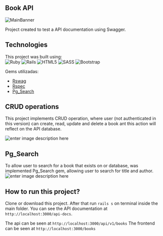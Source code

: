 ## Book API
![MainBanner](https://res.cloudinary.com/dloadb2bx/image/upload/v1623018038/bookAPI_luwnzj.png)

Project created to test a API documentation using Swagger.

## Technologies
This project was built using:<br>
<img alt="Ruby" src="https://img.shields.io/badge/ruby-%23CC342D.svg?style=for-the-badge&logo=ruby&logoColor=white"/> <img alt="Rails" src="https://img.shields.io/badge/rails-%23CC0000.svg?style=for-the-badge&logo=ruby-on-rails&logoColor=white"/> <img alt="HTML5" src="https://img.shields.io/badge/html5-%23E34F26.svg?style=for-the-badge&logo=html5&logoColor=white"/> <img alt="SASS" src="https://img.shields.io/badge/SASS-hotpink.svg?style=for-the-badge&logo=SASS&logoColor=white"/> <img alt="Bootstrap" src="https://img.shields.io/badge/bootstrap-%23563D7C.svg?style=for-the-badge&logo=bootstrap&logoColor=white"/>

Gems utilizadas:

 - [Rswag](https://github.com/rswag/rswag)
 - [Rspec](https://github.com/rspec/rspec-rails)
 - [Pg_Search](https://github.com/Casecommons/pg_search)

## CRUD operations
This project implements CRUD operation, where user (not authenticated in this version) can create, read, update and delete a book ant this action will reflect on the API database.

![enter image description here](https://res.cloudinary.com/dloadb2bx/image/upload/v1623018038/bookAPI2_bnuw7u.png)

## Pg_Search
To allow user to search for a book that exists on or database, was implemented Pg_Search gem, allowing user to search for title and author.
![enter image description here](https://res.cloudinary.com/dloadb2bx/image/upload/v1623018038/bookAPI3_tfvcjy.png)
## How to run this project?
Clone or download this project. After that run `rails s` on terminal inside the main folder. You can see the API documentation at `http://localhost:3000/api-docs`.

The api can be seen at `http://localhost:3000/api/v1/books`
The frontend can be seen at `http://localhost:3000/books`
